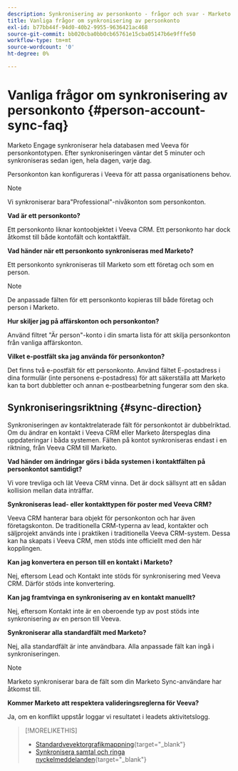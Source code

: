 ```yaml
---
description: Synkronisering av personkonto - frågor och svar - Marketo Docs - produktdokumentation
title: Vanliga frågor om synkronisering av personkonto
exl-id: b77bb44f-94d0-40b2-9955-9636421ac468
source-git-commit: bb020cba0bb0cb65761e15cba05147b6e9fffe50
workflow-type: tm+mt
source-wordcount: '0'
ht-degree: 0%

---
```


# Vanliga frågor om synkronisering av personkonto {#person-account-sync-faq}

Marketo Engage synkroniserar hela databasen med Veeva för personkontotypen. Efter synkroniseringen väntar det 5 minuter och synkroniseras sedan igen, hela dagen, varje dag.

Personkonton kan konfigureras i Veeva för att passa organisationens behov.

>[!NOTE]
>
>Vi synkroniserar bara&quot;Professional&quot;-nivåkonton som personkonton.

**Vad är ett personkonto?**

Ett personkonto liknar kontoobjektet i Veeva CRM. Ett personkonto har dock åtkomst till både kontofält och kontaktfält.

**Vad händer när ett personkonto synkroniseras med Marketo?**

Ett personkonto synkroniseras till Marketo som ett företag och som en person.

>[!NOTE]
>
>De anpassade fälten för ett personkonto kopieras till både företag och person i Marketo.

**Hur skiljer jag på affärskonton och personkonton?**

Använd filtret &quot;Är person&quot;-konto i din smarta lista för att skilja personkonton från vanliga affärskonton.

**Vilket e-postfält ska jag använda för personkonton?**

Det finns två e-postfält för ett personkonto. Använd fältet E-postadress i dina formulär (inte personens e-postadress) för att säkerställa att Marketo kan ta bort dubbletter och annan e-postbearbetning fungerar som den ska.

## Synkroniseringsriktning {#sync-direction}

Synkroniseringen av kontaktrelaterade fält för personkontot är dubbelriktad. Om du ändrar en kontakt i Veeva CRM eller Marketo återspeglas dina uppdateringar i båda systemen. Fälten på kontot synkroniseras endast i en riktning, från Veeva CRM till Marketo.

**Vad händer om ändringar görs i båda systemen i kontaktfälten på personkontot samtidigt?**

Vi vore trevliga och lät Veeva CRM vinna. Det är dock sällsynt att en sådan kollision mellan data inträffar.

**Synkroniseras lead- eller kontakttypen för poster med Veeva CRM?**

Veeva CRM hanterar bara objekt för personkonton och har även företagskonton. De traditionella CRM-typerna av lead, kontakter och säljprojekt används inte i praktiken i traditionella Veeva CRM-system. Dessa kan ha skapats i Veeva CRM, men stöds inte officiellt med den här kopplingen.

**Kan jag konvertera en person till en kontakt i Marketo?**

Nej, eftersom Lead och Kontakt inte stöds för synkronisering med Veeva CRM. Därför stöds inte konvertering.

**Kan jag framtvinga en synkronisering av en kontakt manuellt?**

Nej, eftersom Kontakt inte är en oberoende typ av post stöds inte synkronisering av en person till Veeva.

**Synkroniserar alla standardfält med Marketo?**

Nej, alla standardfält är inte användbara. Alla anpassade fält kan ingå i synkroniseringen.

>[!NOTE]
>
>Marketo synkroniserar bara de fält som din Marketo Sync-användare har åtkomst till.

**Kommer Marketo att respektera valideringsreglerna för Veeva?**

Ja, om en konflikt uppstår loggar vi resultatet i leadets aktivitetslogg.

>[!MORELIKETHIS]
>
>* [Standardvevektorgrafikmappning](/help/marketo/product-docs/crm-sync/veeva-crm-sync/sync-details/default-veeva-field-mapping.md){target=&quot;_blank&quot;}
>* [Synkronisera samtal och ringa nyckelmeddelanden](/help/marketo/product-docs/crm-sync/veeva-crm-sync/sync-details/syncing-call-and-call-key-messages.md){target=&quot;_blank&quot;}

